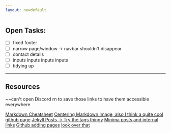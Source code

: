 ```yaml
---
layout: newdefault
---
```


## Open Tasks:

- [ ] fixed footer
- [ ] narrow page/window -> navbar shouldn't disappear
- [ ] contact details
- [ ] inputs inputs inputs inputs
- [ ] tidying up

----

## Resources

~~can't open Discord rn to save those links to have them accessible everywhere

[Markdown Cheatsheet](https://github.com/adam-p/markdown-here/wiki/Markdown-Cheatsheet)
[Centering Markdown Image, also I think a quite cool github page](https://lazyren.github.io/devlog/how-to-center-an-image-in-markdown.html)
[Jekyll Posts -> Try the tags thingy](https://jekyllrb.com/docs/posts/)
[Minima posts and internal links](https://jsanz.github.io/gh-pages-minima-starter/2020/04/19/links.html)
[Github adding pages](https://docs.github.com/en/pages/setting-up-a-github-pages-site-with-jekyll/adding-content-to-your-github-pages-site-using-jekyll)
[look over that](https://stackoverflow.com/questions/67404435/how-to-separate-posts-by-pages-on-jekyll-github-pages)
